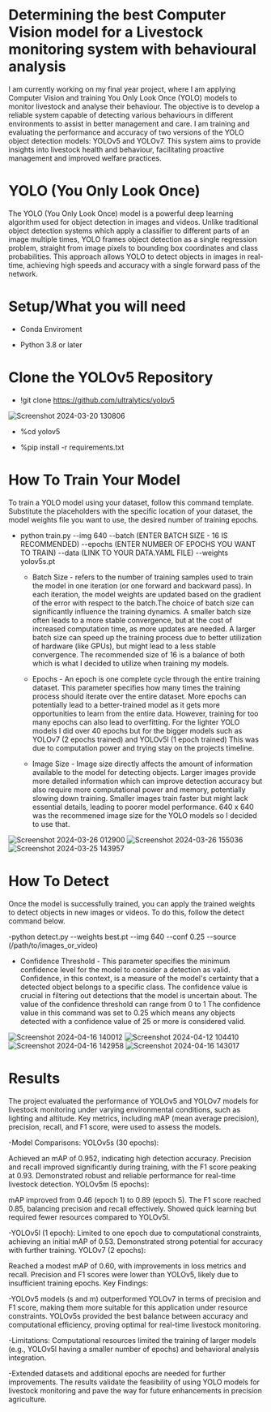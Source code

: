 # Determining the best Computer Vision model for a Livestock monitoring system with behavioural analysis

I am currently working on my final year project, where I am applying Computer Vision and training You Only Look Once (YOLO) models to monitor livestock and analyse their behaviour. The objective is to develop a reliable system capable of detecting various behaviours in different environments to assist in better management and care. I am training and evaluating the performance and accuracy of two versions of the YOLO object detection models: YOLOv5 and YOLOv7. This system aims to provide insights into livestock health and behaviour, facilitating proactive management and improved welfare practices.

# YOLO (You Only Look Once)
The YOLO (You Only Look Once) model is a powerful deep learning algorithm used for object detection in images and videos. Unlike traditional object detection systems which apply a classifier to different parts of an image multiple times, YOLO frames object detection as a single regression problem, straight from image pixels to bounding box coordinates and class probabilities. This approach allows YOLO to detect objects in images in real-time, achieving high speeds and accuracy with a single forward pass of the network.

# Setup/What you will need
- Conda Enviroment

- Python 3.8 or later

# Clone the YOLOv5 Repository

- !git clone https://github.com/ultralytics/yolov5

![Screenshot 2024-03-20 130806](https://github.com/MarkConnolly1/Livestock-Monitoring/assets/121117520/f7ec5eef-2219-4ece-a2e4-ac917fdb0ce5)

- %cd yolov5
  
- %pip install -r requirements.txt
  
# How To Train Your Model

To train a YOLO model using your dataset, follow this command template. Substitute the placeholders with the specific location of your dataset, the model weights file you want to use, the desired number of training epochs.

- python train.py --img 640 --batch (ENTER BATCH SIZE - 16 IS RECOMMENDED) --epochs (ENTER NUMBER OF EPOCHS YOU WANT TO TRAIN) --data (LINK TO YOUR DATA.YAML FILE) --weights yolov5s.pt

  - Batch Size - refers to the number of training samples used to train the model in one iteration (or one forward and backward pass). In each iteration, the model weights are updated based on the gradient of the error with respect to the batch.The choice of batch size can significantly influence the training dynamics. A smaller batch size often leads to a more stable convergence, but at the cost of increased computation time, as more updates are needed. A larger batch size can speed up the training process due to better utilization of hardware (like GPUs), but might lead to a less stable convergence. The recommended size of 16 is a balance of both which is what I decided to utilize when training my models.
    
  - Epochs - An epoch is one complete cycle through the entire training dataset. This parameter specifies how many times the training process should iterate over the entire dataset. More epochs can potentially lead to a better-trained model as it gets more opportunities to learn from the entire data. However, training for too many epochs can also lead to overfitting. For the lighter YOLO models I did over 40 epochs but for the bigger models such as YOLOv7 (2 epochs trained) and YOLOv5l (1 epoch trained) This was due to computation power and trying stay on the projects timeline.
 
  -  Image Size -  Image size directly affects the amount of information available to the model for detecting objects. Larger images provide more detailed information which can improve detection accuracy but also require more computational power and memory, potentially slowing down training. Smaller images train faster but might lack essential details, leading to poorer model performance. 640 x 640 was the recommened image size for the YOLO models so I decided to use that.

  
![Screenshot 2024-03-26 012900](https://github.com/MarkConnolly1/Livestock-Monitoring/assets/121117520/8b07f791-789e-4e75-b53f-220ea33a605d)
![Screenshot 2024-03-26 155036](https://github.com/MarkConnolly1/Livestock-Monitoring/assets/121117520/c21814eb-e7fd-47eb-a5ad-511a5aca99ea)
![Screenshot 2024-03-25 143957](https://github.com/MarkConnolly1/Livestock-Monitoring/assets/121117520/2f9ab945-13ba-4877-97ac-bc95f8eaa0cd)


# How To Detect
Once the model is successfully trained, you can apply the trained weights to detect objects in new images or videos. To do this, follow the detect command below.

-python detect.py --weights best.pt --img 640 --conf 0.25 --source (/path/to/images_or_video)

  - Confidence Threshold - This parameter specifies the minimum confidence level for the model to consider a detection as valid. Confidence, in this context, is a measure of the model's certainty that a detected object belongs to a specific class. The confidence value is crucial in filtering out detections that the model is uncertain about. The value of the confidence threshold can range from 0 to 1 The confidence value in this command was set to 0.25  which means any objects detected with a confidence value of 25 or more is considered valid.

![Screenshot 2024-04-16 140012](https://github.com/MarkConnolly1/Livestock-Monitoring/assets/121117520/6211afe9-7333-458c-8ff4-85af7a7023c0)
![Screenshot 2024-04-12 104410](https://github.com/MarkConnolly1/Livestock-Monitoring/assets/121117520/0f169071-4416-44a6-9ab0-c43478faee32)
![Screenshot 2024-04-16 142958](https://github.com/MarkConnolly1/Livestock-Monitoring/assets/121117520/cab8721e-53c1-4b0d-a08e-e003a65beec6)
![Screenshot 2024-04-16 143017](https://github.com/MarkConnolly1/Livestock-Monitoring/assets/121117520/2c61d4c5-e1b1-499e-9459-b875d96b29be)

# Results
The project evaluated the performance of YOLOv5 and YOLOv7 models for livestock monitoring under varying environmental conditions, such as lighting and altitude. Key metrics, including mAP (mean average precision), precision, recall, and F1 score, were used to assess the models.

-Model Comparisons:
YOLOv5s (30 epochs):

Achieved an mAP of 0.952, indicating high detection accuracy.
Precision and recall improved significantly during training, with the F1 score peaking at 0.93.
Demonstrated robust and reliable performance for real-time livestock detection.
YOLOv5m (5 epochs):

mAP improved from 0.46 (epoch 1) to 0.89 (epoch 5).
The F1 score reached 0.85, balancing precision and recall effectively.
Showed quick learning but required fewer resources compared to YOLOv5l.

-YOLOv5l (1 epoch):
Limited to one epoch due to computational constraints, achieving an initial mAP of 0.53.
Demonstrated strong potential for accuracy with further training.
YOLOv7 (2 epochs):

Reached a modest mAP of 0.60, with improvements in loss metrics and recall.
Precision and F1 scores were lower than YOLOv5, likely due to insufficient training epochs.
Key Findings:

-YOLOv5 models (s and m) outperformed YOLOv7 in terms of precision and F1 score, making them more suitable for this application under resource constraints.
YOLOv5s provided the best balance between accuracy and computational efficiency, proving optimal for real-time livestock monitoring.

-Limitations:
Computational resources limited the training of larger models (e.g., YOLOv5l having a smaller number of epochs) and behavioral analysis integration.

-Extended datasets and additional epochs are needed for further improvements.
The results validate the feasibility of using YOLO models for livestock monitoring and pave the way for future enhancements in precision agriculture.

